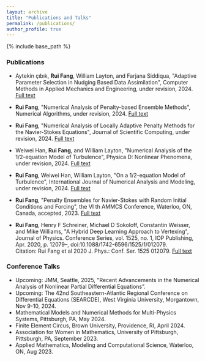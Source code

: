 ```yaml
---
layout: archive
title: "Publications and Talks"
permalink: /publications/
author_profile: true
---
```

{% include base_path %}

### Publications
- Aytekin çıbık, **Rui Fang**, William Layton, and Farjana Siddiqua, "Adaptive Parameter Selection in Nudging Based Data Assimilation", Computer Methods in Applied Mechanics and Engineering, under revision, 2024. [Full text](https://arxiv.org/pdf/2407.18886)
- **Rui Fang**, "Numerical Analysis of Penalty-based Ensemble Methods", Numerical Algorithms, under revision, 2024. [Full text](https://arxiv.org/pdf/2407.10012)

- **Rui Fang**, "Numerical Analysis of Locally Adaptive Penalty Methods for the Navier-Stokes Equations", Journal of Scientific Computing, under revision, 2024.
[Full text](https://arxiv.org/abs/2404.11712)

- Weiwei Han, **Rui Fang**, and William Layton, "Numerical Analysis of the 1/2-equation Model of Turbulence", Physica D: Nonlinear Phenomena, under revision, 2024. [Full text](https://arxiv.org/pdf/2405.19554)

- **Rui Fang**, Weiwei Han, William Layton, "On a 1/2-equation Model of Turbulence", International Journal of Numerical Analysis and Modeling, under revision, 2024. [Full text](https://arxiv.org/pdf/2309.03358)

- **Rui Fang**, "Penalty Ensembles for Navier-Stokes with Random Initial Conditions and Forcing", the VI th AMMCS Conference, Waterloo, ON,
Canada, accepted, 2023. [Full text](https://arxiv.org/pdf/2309.12870v2)

- **Rui Fang**, Henry F Schreiner, Michael D Sokoloff, Constantin Weisser, and Mike Williams, "A Hybrid Deep Learning Approach to Vertexing", Journal of Physics. Conference Series, vol. 1525, no. 1, IOP Publishing, Apr. 2020, p. 12079–, doi:10.1088/1742-6596/1525/1/012079. <br />
Citation: Rui Fang et al 2020 J. Phys.: Conf. Ser. 1525 012079. [Full text](https://doi.org/10.1088/1742-6596/1525/1/012079)

### Conference Talks
- Upcoming: JMM, Seattle, 2025, "Recent Advancements in the Numerical Analysis of Nonlinear Partial Differential Equations”.
- Upcoming: The 42nd Southeastern-Atlantic Regional Conference on Differential Equations (SEARCDE), West Virginia University, Morgantown, Nov 9-10, 2024.
-	Mathematical Models and Numerical Methods for Multi-Physics Systems, Pittsburgh, PA, May 2024.
-	Finite Element Circus, Brown University, Providence, RI, April 2024.
- Association for Women in Mathematics, University of Pittsburgh, Pittsburgh, PA, September 2023.
- Applied Mathematics, Modeling and Computational Science, Waterloo, ON, Aug 2023.

